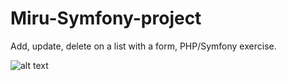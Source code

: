 # Miru-Symfony-project

Add, update, delete on a list with a form, PHP/Symfony exercise.

![alt text](https://nsa40.casimages.com/img/2020/12/06/201206125440961369.png)
